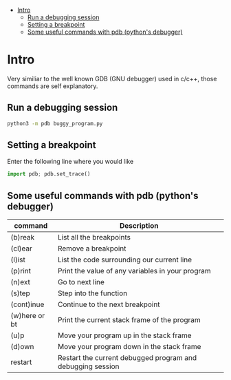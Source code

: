 <!--ts-->
   * [Intro](#intro)
      * [Run a debugging session](#run-a-debugging-session)
      * [Setting a breakpoint](#setting-a-breakpoint)
      * [Some useful commands with pdb (python's debugger)](#some-useful-commands-with-pdb-pythons-debugger)

<!-- Added by: gil_diy, at: 2018-11-20T03:59+02:00 -->

<!--te-->

# Intro
Very similiar to the well known GDB (GNU debugger) used in c/c++,
those commands are self explanatory.

## Run a debugging session
```bash
python3 -m pdb buggy_program.py
```

## Setting a breakpoint
Enter the following line where you would like
```python
import pdb; pdb.set_trace()
```

## Some useful commands with pdb (python's debugger)

command | Description
------------|-----
 (b)reak | List all the breakpoints
 (cl)ear | Remove a breakpoint
 (l)ist | List the code surrounding our current line
 (p)rint | Print the value of any variables in your program
 (n)ext | Go to next line
 (s)tep | Step into the function
 (cont)inue | Continue to the next breakpoint
 (w)here or bt | Print the current stack frame of the program
 (u)p | Move your program up in the stack frame
 (d)own | Move your program down in the stack frame
 restart | Restart the current debugged program and debugging session

